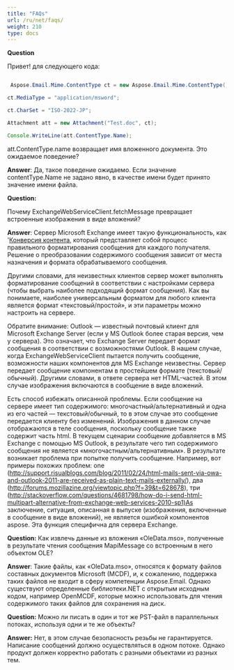 ```yaml
---
title: "FAQs"
url: /ru/net/faqs/
weight: 210
type: docs
---
```


**Question**

Привет! для следующего кода:

``` java

 Aspose.Email.Mime.ContentType ct = new Aspose.Email.Mime.ContentType();

ct.MediaType = "application/msword";

ct.CharSet = "ISO-2022-JP";

Attachment att = new Attachment("Test.doc", ct);

Console.WriteLine(att.ContentType.Name);

```

att.ContentType.name возвращает имя вложенного документа. Это ожидаемое поведение?

**Answer**:
Да, такое поведение ожидаемо. Если значение contentType.Name не задано явно, в качестве имени будет принято значение имени файла.

**Question:**

Почему ExchangeWebServiceClient.fetchMessage превращает встроенные изображения в виде вложений?

**Answer**:
Сервер Microsoft Exchange имеет такую функциональность, как '[Конверсия контента](http://technet.microsoft.com/en-us/library/bb232174\(EXCHG.80\).aspx), который представляет собой процесс правильного форматирования сообщения для каждого получателя. Решение о преобразовании содержимого сообщения зависит от места назначения и формата обрабатываемого сообщения.

Другими словами, для неизвестных клиентов сервер может выполнять форматирование сообщений в соответствии с настройками сервера (чтобы выбрать наиболее подходящий формат сообщения). Как вы понимаете, наиболее универсальным форматом для любого клиента является формат «текстовый/простой», и эти параметры можно настроить на сервере.

Обратите внимание: Outlook — известный почтовый клиент для Microsoft Exchange Server (если у MS Outlook более старая версия, чем у сервера). Это означает, что Exchange Server передает формат сообщения в соответствии с возможностями Outlook. В нашем случае, когда ExchangeWebServiceClient пытается получить сообщение, возможности наших компонентов для MS Exchange неизвестны. Сервер передает сообщение компонентам в простейшем формате (текстовый/обычный). Другими словами, в ответе сервера нет HTML-частей. В этом случае изображения включаются в сообщение в виде вложений.

Есть способ избежать описанной проблемы. Если сообщение на сервере имеет тип содержимого: многочастный/альтернативный и одна из его частей — текстовый/обычный, то в этом случае это сообщение передается клиенту без изменений. Изображения в данном случае отображаются в теле сообщения, поскольку сообщение также содержит часть html. В текущем сценарии сообщение добавляется в MS Exchange с помощью MS Outlook, в результате чего тип содержимого сообщения не является «многочастным/альтернативным». В результате возникает проблема при попытке получить сообщение. Например, вот примеры похожих проблем: one (<http://support.risualblogs.com/blog/2011/02/24/html-mails-sent-via-owa-and-outlook-2011-are-received-as-plain-text-mails-externally/>), два (<http://forums.mozillazine.org/viewtopic.php?f=39&t=628678>), три (<http://stackoverflow.com/questions/4681798/how-do-i-send-html-multipart-alternative-from-exchange-web-services-2010-sp1)As> заключение, ситуация, описанная в выпуске (изображения, включенные в сообщение в виде вложений), не является ошибкой компонентов aspose. Эта функция специфична для сервера Exchange.

**Question:**
Как извлечь данные из вложения «OleData.mso», полученные в результате чтения сообщения MapiMessage со встроенным в него объектом OLE?

**Answer**:
Такие файлы, как «OleData.mso», относятся к формату файлов составных документов Microsoft (MCDF), и, к сожалению, поддержка таких файлов не входит в сферу компетенции Aspose.Email. Однако существуют определенные библиотеки.NET с открытым исходным кодом, например OpenMCDF, которые можно использовать для чтения содержимого таких файлов для сохранения на диск.

**Question:**
Можно ли писать в один и тот же PST-файл в параллельных потоках, используя одни и те же объекты?

**Answer:**
Нет, в этом случае безопасность резьбы не гарантируется. Написание сообщений должно осуществляться в одном потоке. Однако продукт должен корректно работать с разными объектами из разных тем.
